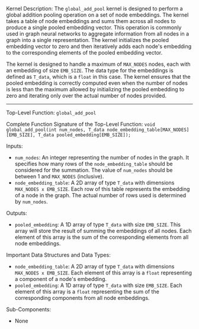 Kernel Description:
The `global_add_pool` kernel is designed to perform a global addition pooling operation on a set of node embeddings. The kernel takes a table of node embeddings and sums them across all nodes to produce a single pooled embedding vector. This operation is commonly used in graph neural networks to aggregate information from all nodes in a graph into a single representation. The kernel initializes the pooled embedding vector to zero and then iteratively adds each node's embedding to the corresponding elements of the pooled embedding vector.

The kernel is designed to handle a maximum of `MAX_NODES` nodes, each with an embedding of size `EMB_SIZE`. The data type for the embeddings is defined as `T_data`, which is a `float` in this case. The kernel ensures that the pooled embedding is correctly computed even when the number of nodes is less than the maximum allowed by initializing the pooled embedding to zero and iterating only over the actual number of nodes provided.

---

Top-Level Function: `global_add_pool`

Complete Function Signature of the Top-Level Function:
`void global_add_pool(int num_nodes, T_data node_embedding_table[MAX_NODES][EMB_SIZE], T_data pooled_embedding[EMB_SIZE]);`

Inputs:
- `num_nodes`: An integer representing the number of nodes in the graph. It specifies how many rows of the `node_embedding_table` should be considered for the summation. The value of `num_nodes` should be between 1 and `MAX_NODES` (inclusive).
- `node_embedding_table`: A 2D array of type `T_data` with dimensions `MAX_NODES x EMB_SIZE`. Each row of this table represents the embedding of a node in the graph. The actual number of rows used is determined by `num_nodes`.

Outputs:
- `pooled_embedding`: A 1D array of type `T_data` with size `EMB_SIZE`. This array will store the result of summing the embeddings of all nodes. Each element of this array is the sum of the corresponding elements from all node embeddings.

Important Data Structures and Data Types:
- `node_embedding_table`: A 2D array of type `T_data` with dimensions `MAX_NODES x EMB_SIZE`. Each element of this array is a `float` representing a component of a node's embedding.
- `pooled_embedding`: A 1D array of type `T_data` with size `EMB_SIZE`. Each element of this array is a `float` representing the sum of the corresponding components from all node embeddings.

Sub-Components:
- None